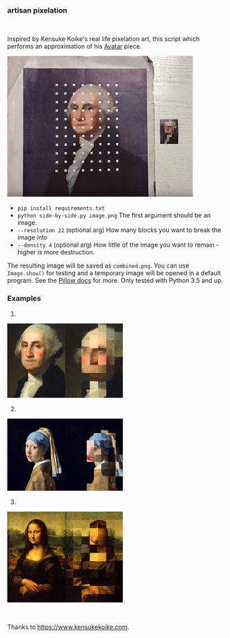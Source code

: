 ### artisan pixelation

<br>

Inspired by Kensuke Koike's real life pixelation art, this script which performs an approximation of his [Avatar](https://www.youtube.com/watch?v=U1KiC0AXhHg) piece.

![Avatar by Koike](https://github.com/healeycodes/artisan-pixelation/blob/master/images/avatar-kensuke-koike.png)

* `pip install requirements.txt`
* `python side-by-side.py image.png` The first argument should be an image.
* `--resolution 22` (optional arg) How many blocks you want to break the image into
* `--density 4` (optional arg) How little of the image you want to remain - higher is more destruction.

The resulting image will be saved as `combined.png`. You can use `Image.show()` for testing and a temporary image will be opened in a default program. See the [Pillow docs](https://pillow.readthedocs.io/en/5.2.x/) for more. Only tested with Python 3.5 and up.

### Examples

1.

![George Washington](https://github.com/healeycodes/artisan-pixelation/blob/master/images/g-wash-processed.png)

2.

![Girl With a Pearl Earing](https://github.com/healeycodes/artisan-pixelation/blob/master/images/girl-processed.png)

3.

![Mona Lisa](https://github.com/healeycodes/artisan-pixelation/blob/master/images/mona-processed.png)

<br>

Thanks to https://www.kensukekoike.com.
